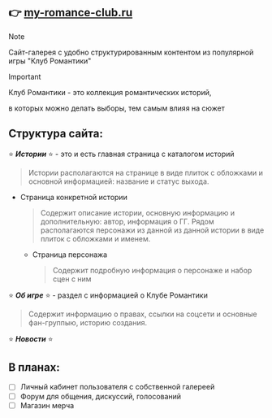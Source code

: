 ## :point_right: [my-romance-club.ru](https://my-romance-club.ru/)
> [!NOTE]
> Сайт-галерея с удобно структурированным контентом из популярной игры "Клуб Романтики"

> [!IMPORTANT]
> Клуб Романтики - это коллекция романтических историй,
>
> в которых можно делать выборы, тем самым влияя на сюжет


## Структура сайта:

:star: __*Истории*__ :star: - это и есть главная страница с каталогом историй
> Истории располагаются на странице в виде плиток с обложками и основной информацией:
> название и статус выхода.

- Страница конкретной истории
  > Содержит описание истории, основную информацию и дополнительную:
  > автор, информация о ГГ. Рядом располагаются персонажи из данной из данной истории
  > в виде плиток с обложками и именем.

    - Страница персонажа
      > Содержит подробную информация о персонаже и набор сцен с ним

:star: __*Об игре*__ :star: - раздел с информацией о Клубе Романтики 
> Содержит информацию о правах, ссылки на соцсети и основные фан-группыю, историю создания.

:star: __*Новости*__ :star:


## В планах:
- [ ] Личный кабинет пользователя с собственной галереей
- [ ] Форум для общения, дискуссий, голосований
- [ ] Магазин мерча
